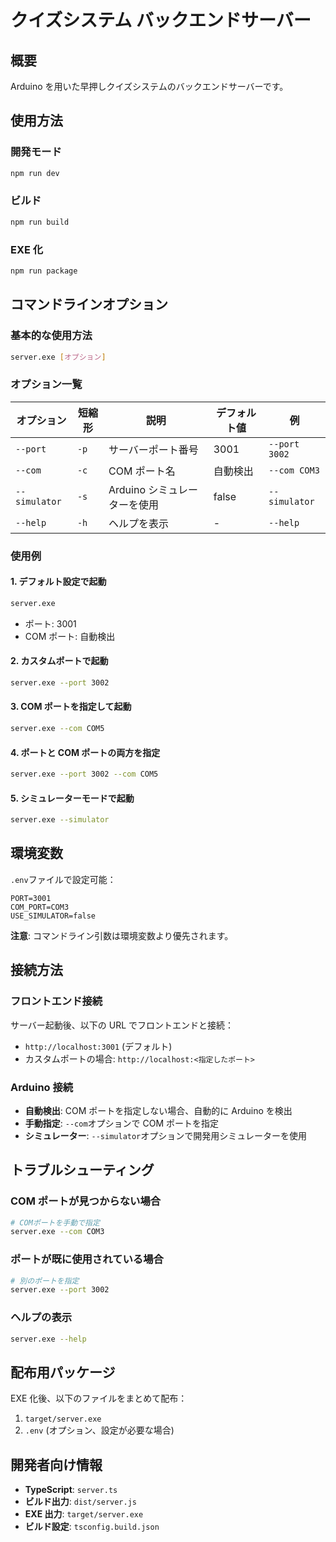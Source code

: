 # クイズシステム バックエンドサーバー

## 概要

Arduino を用いた早押しクイズシステムのバックエンドサーバーです。

## 使用方法

### 開発モード

```bash
npm run dev
```

### ビルド

```bash
npm run build
```

### EXE 化

```bash
npm run package
```

## コマンドラインオプション

### 基本的な使用方法

```bash
server.exe [オプション]
```

### オプション一覧

| オプション    | 短縮形 | 説明                         | デフォルト値 | 例            |
| ------------- | ------ | ---------------------------- | ------------ | ------------- |
| `--port`      | `-p`   | サーバーポート番号           | 3001         | `--port 3002` |
| `--com`       | `-c`   | COM ポート名                 | 自動検出     | `--com COM3`  |
| `--simulator` | `-s`   | Arduino シミュレーターを使用 | false        | `--simulator` |
| `--help`      | `-h`   | ヘルプを表示                 | -            | `--help`      |

### 使用例

#### 1. デフォルト設定で起動

```bash
server.exe
```

-   ポート: 3001
-   COM ポート: 自動検出

#### 2. カスタムポートで起動

```bash
server.exe --port 3002
```

#### 3. COM ポートを指定して起動

```bash
server.exe --com COM5
```

#### 4. ポートと COM ポートの両方を指定

```bash
server.exe --port 3002 --com COM5
```

#### 5. シミュレーターモードで起動

```bash
server.exe --simulator
```

## 環境変数

`.env`ファイルで設定可能：

```env
PORT=3001
COM_PORT=COM3
USE_SIMULATOR=false
```

**注意**: コマンドライン引数は環境変数より優先されます。

## 接続方法

### フロントエンド接続

サーバー起動後、以下の URL でフロントエンドと接続：

-   `http://localhost:3001` (デフォルト)
-   カスタムポートの場合: `http://localhost:<指定したポート>`

### Arduino 接続

-   **自動検出**: COM ポートを指定しない場合、自動的に Arduino を検出
-   **手動指定**: `--com`オプションで COM ポートを指定
-   **シミュレーター**: `--simulator`オプションで開発用シミュレーターを使用

## トラブルシューティング

### COM ポートが見つからない場合

```bash
# COMポートを手動で指定
server.exe --com COM3
```

### ポートが既に使用されている場合

```bash
# 別のポートを指定
server.exe --port 3002
```

### ヘルプの表示

```bash
server.exe --help
```

## 配布用パッケージ

EXE 化後、以下のファイルをまとめて配布：

1. `target/server.exe`
2. `.env` (オプション、設定が必要な場合)

## 開発者向け情報

-   **TypeScript**: `server.ts`
-   **ビルド出力**: `dist/server.js`
-   **EXE 出力**: `target/server.exe`
-   **ビルド設定**: `tsconfig.build.json`
